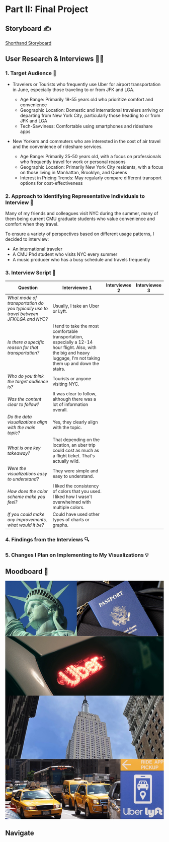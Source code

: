 ---
---

# Part II: Final Project

## Storyboard ✍️
[Shorthand Storyboard](https://carnegiemellon.shorthandstories.com)

## User Research & Interviews 🕵️‍♀️

### 1. Target Audience 👥

- Travelers or Tourists who frequently use Uber for airport transportation in June, especially those traveling to or from JFK and LGA.
  - Age Range: Primarily 18-55 years old who prioritize comfort and convenience
  - Geographic Location: Domestic and international travelers arriving or departing from New York City, particularly those heading to or from JFK and LGA
  - Tech-Savviness: Comfortable using smartphones and rideshare apps
 
- New Yorkers and commuters who are interested in the cost of air travel and the convenience of rideshare services.
  - Age Range: Primarily 25-50 years old, with a focus on professionals who frequently travel for work or personal reasons
  - Geographic Location: Primarily New York City residents, with a focus on those living in Manhattan, Brooklyn, and Queens
  - Interest in Pricing Trends: May regularly compare different transport options for cost-effectiveness

### 2. Approach to Identifying Representative Individuals to Interview 🤝

Many of my friends and colleagues visit NYC during the summer, many of them being current CMU graduate students who value convenience and comfort when they travel.

To ensure a variety of perspectives based on different usage patterns, I decided to interview:
- An international traveler
- A CMU Phd student who visits NYC every summer
- A music producer who has a busy schedule and travels frequently

### 3. Interview Script 💬

| Question | Interviewee 1 | Interviewee 2 | Interviewee 3 | 
| -------- | ------------- | ------------- | ------------- |
| _What mode of transportation do you typically use to travel between JFK/LGA and NYC?_ | Usually, I take an Uber or Lyft. | 
| _Is there a specific reason for that transportation?_ | I tend to take the most comfortable transportation, especially a 12-14 hour flight. Also, with the big and heavy luggage, I'm not taking them up and down the stairs. | 
| _Who do you think the target audience is?_ | Tourists or anyone visiting NYC. | 
| _Was the content clear to follow?_ | It was clear to follow, although there was a lot of information overall. | 
| _Do the data visualizations align with the main topic?_ | Yes, they clearly align with the topic. |
| _What is one key takeaway?_ | That depending on the location, an uber trip could cost as much as a flight ticket. That's actually wild. | 
| _Were the visualizations easy to understand?_ | They were simple and easy to understand. |
| _How does the color scheme make you feel?_ | I liked the consistency of colors that you used. I liked how I wasn't overwhelmed with multiple colors. | 
| _If you could make any improvements, what would it be?_ | Could have used other types of charts or graphs. | 

### 4. Findings from the Interviews 🔍






### 5. Changes I Plan on Implementing to My Visualizations 💡


## Moodboard 📓

![moodboard](moodboard.png)

## Navigate 





